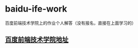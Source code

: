 # baidu-ife-work
百度前端技术学院上的作业个人解答（没有报名，直接在上面学习的）

## [百度前端技术学院地址](https://github.com/baidu-ife/ife)
